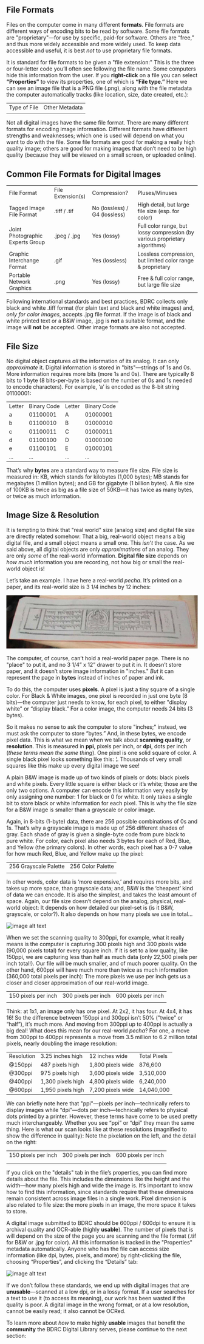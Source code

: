 ﻿
## **File Formats**

Files on the computer come in many different **formats**. File formats are different ways of encoding bits to be read by software. Some file formats are "proprietary"—for use by specific, paid-for software. Others are “free,” and thus more widely accessible and more widely used. To keep data accessible and useful, it is best *not* to use proprietary file formats.

It is standard for file formats to be given a "file extension:" This is the three or four-letter code you’ll often see following the file name. Some computers hide this information from the user. If you **right-click** on a file you can select **“Properties”** to view its properties, one of which is **“File type.”** Here we can see an image file that is a PNG file (.png), along with the file metadata the computer automatically tracks (like location, size, date created, etc.):

<table>
  <tr>
    <td>Type of File</td>
    <td>Other Metadata</td>
  </tr>
  <tr>
    <td></td>
    <td></td>
  </tr>
</table>


Not all digital images have the same file format. There are many different formats for encoding image information. Different formats have different strengths and weaknesses; which one is used will depend on what you want to do with the file. Some file formats are good for making a really high quality image; others are good for making images that don’t need to be high quality (because they will be viewed on a small screen, or uploaded online).

## **Common File Formats for Digital Images**

<table>
  <tr>
    <td>File Format</td>
    <td>File Extension(s)</td>
    <td>Compression?</td>
    <td>Pluses/Minuses</td>
  </tr>
  <tr>
    <td>Tagged Image File Format</td>
    <td>.tiff / .tif</td>
    <td>No (lossless) / G4 (lossless)</td>
    <td>High detail, but large file size (esp. for color)</td>
  </tr>
  <tr>
    <td>Joint Photographic Experts Group</td>
    <td>.jpeg / .jpg</td>
    <td>Yes (lossy)</td>
    <td>Full color range, but lossy compression (by various proprietary algorithms)</td>
  </tr>
  <tr>
    <td>Graphic Interchange Format</td>
    <td>.gif</td>
    <td>Yes (lossless)</td>
    <td>Lossless compression, but limited color range & proprietary</td>
  </tr>
  <tr>
    <td>Portable Network Graphics</td>
    <td>.png</td>
    <td>Yes (lossy)</td>
    <td>Free & full color range, but large file size</td>
  </tr>
</table>


Following international standards and best practices, BDRC collects only black and white .tiff format (for plain text and black and white images) and, *only for color images*, accepts .jpg file format. If the image is of black and white printed text or a B&W image, .jpg is **not** a suitable format, and the image will **not** be accepted. Other image formats are also not accepted.

## **File Size**

No digital object captures *all* the information of its analog. It can only *approximate* it. Digital information is stored in "bits"—strings of 1s and 0s. More information requires more bits (more 1s and 0s). There are typically 8 bits to 1 byte (8 bits-per-byte is based on the number of 0s and 1s needed to encode characters). For example, ‘a’ is encoded as the 8-bit string 01100001:

<table>
  <tr>
    <td>Letter</td>
    <td>Binary Code</td>
    <td>Letter</td>
    <td>Binary Code</td>
  </tr>
  <tr>
    <td>a</td>
    <td>01100001</td>
    <td>A</td>
    <td>01000001</td>
  </tr>
  <tr>
    <td>b</td>
    <td>01100010</td>
    <td>B</td>
    <td>01000010</td>
  </tr>
  <tr>
    <td>c</td>
    <td>01100011</td>
    <td>C</td>
    <td>01000011</td>
  </tr>
  <tr>
    <td>d</td>
    <td>01100100</td>
    <td>D</td>
    <td>01000100</td>
  </tr>
  <tr>
    <td>e</td>
    <td>01100101</td>
    <td>E</td>
    <td>01000101</td>
  </tr>
  <tr>
    <td>...</td>
    <td>...</td>
    <td>...</td>
    <td>...</td>
  </tr>
</table>


That’s why **bytes** are a standard way to measure file size. File size is measured in: KB, which stands for kilobytes (1,000 bytes); MB stands for megabytes (1 million bytes); and GB for gigabyte (1 billion bytes). A file size of 100KB is twice as big as a file size of 50KB—it has twice as many bytes, or twice as much information.

## **Image Size & Resolution**

It is tempting to think that "real world" size (analog size) and digital file size are directly related somehow: That a big, real-world object means a big digital file, and a small object means a small one. This *isn’t* the case. As we said above, all digital objects are only *approximations* of an analog. They are only *some* of the real-world information. **Digital file size** depends on *how much* information you are recording, not how big or small the real-world object is!

Let’s take an example. I have here a real-world *pecha*. It’s printed on a paper, and its real-world size is 3 1/4 inches by 12 inches:

![image alt text](../img/image_0.jpg)

The computer, of course, can’t hold a real-world paper page. There is no "place" to put it, and no 3 1/4” x 12” drawer to put it in. It doesn’t store paper, and it doesn’t store image information in "inches." *But* it can represent the page in **bytes** instead of inches of paper and ink.

To do this, the computer uses **pixels**. A pixel is just a tiny square of a single color. For Black & White images, one pixel is recorded in just one byte (8 bits)—the computer just needs to know, for each pixel, to either "display white" or “display black.” For a color image, the computer needs 24 bits (3 bytes).

So it makes no sense to ask the computer to store "inches;" instead, we must ask the computer to store “bytes.” And, in these bytes, we encode pixel data. This is what we mean when we talk about **scanning quality**, or **resolution**. This is measured in **ppi**, pixels per inch, or **dpi**, dots per inch (*these terms mean the same thing*). One pixel is one solid square of color. A single black pixel looks something like this: ¦. Thousands of very small squares like this make up every digital image we see!

A plain B&W image is made up of two kinds of pixels or dots: black pixels and white pixels. Every little square is either black or it’s white; those are the only two options. A computer can encode this information very easily by only assigning one number: 1 for black or 0 for white. It only takes a single bit to store black or white information for each pixel. This is why the file size for a B&W image is smaller than a grayscale or color image.

Again, in 8-bits (1-byte) data, there are 256 possible combinations of 0s and 1s. That’s why a grayscale image is made up of 256 different shades of gray. Each shade of gray is given a single-byte code from pure black to pure white. For color, each pixel also needs 3 bytes for each of Red, Blue, and Yellow (the primary colors). In other words, each pixel has a 0-7 value for how much Red, Blue, and Yellow make up the pixel:

<table>
  <tr>
    <td>256 Grayscale Palette</td>
    <td>256 Color Palette</td>
  </tr>
  <tr>
    <td></td>
    <td></td>
  </tr>
</table>


In other words, color data is ‘more expensive,’ and requires more bits, and takes up more space, than grayscale data; and, B&W is the ‘cheapest’ kind of data we can encode. It is also the simplest, and takes the least amount of space. Again, our file size doesn’t depend on the analog, physical, real-world object: It depends on how detailed our pixel-set is (is it B&W, grayscale, or color?). It also depends on how many pixels we use in total...

![image alt text](image_1.png)

When we set the scanning quality to 300ppi, for example, what it really means is the computer is capturing 300 pixels high and 300 pixels wide (90,000 pixels total) for every square inch. If it is set to a low quality, like 150ppi, we are capturing less than half as much data (only 22,500 pixels per inch total!). Our file will be much smaller, and of much poorer quality. On the other hand, 600ppi will have much more than twice as much information (360,000 total pixels per inch): The more pixels we use per inch gets us a closer and closer approximation of our real-world image.

<table>
  <tr>
    <td>150 pixels per inch</td>
    <td>300 pixels per inch</td>
    <td>600 pixels per inch</td>
  </tr>
  <tr>
    <td></td>
    <td></td>
    <td></td>
  </tr>
</table>


Think: at 1x1, an image only has one pixel. At 2x2, it has four. At 4x4, it has 16! So the difference between 150ppi and 300ppi isn’t 50% ("twice" or “half”), it’s much more. And moving from 300ppi up to 400ppi is actually a big deal! What does this mean for our real-world *pecha*? For one, a move from 300ppi to 400ppi represents a move from 3.5 million to 6.2 million total pixels, nearly doubling the image resolution:

<table>
  <tr>
    <td>Resolution</td>
    <td>3.25 inches high</td>
    <td>12 inches wide</td>
    <td>Total Pixels</td>
  </tr>
  <tr>
    <td>@150ppi</td>
    <td>487 pixels high</td>
    <td>1,800 pixels wide</td>
    <td>876,600</td>
  </tr>
  <tr>
    <td>@300ppi</td>
    <td>975 pixels high</td>
    <td>3,600 pixels wide</td>
    <td>3,510,000</td>
  </tr>
  <tr>
    <td>@400ppi</td>
    <td>1,300 pixels high</td>
    <td>4,800 pixels wide</td>
    <td>6,240,000</td>
  </tr>
  <tr>
    <td>@600ppi</td>
    <td>1,950 pixels high</td>
    <td>7,200 pixels wide</td>
    <td>14,040,000</td>
  </tr>
</table>


We can briefly note here that "ppi"—pixels per inch—technically refers to display images while “dpi”—dots per inch—technically refers to physical dots printed by a printer. However, these terms have come to be used pretty much interchangeably. Whether you see “ppi” or “dpi” they mean the same thing. Here is what our scan looks like at these resolutions (magnified to show the difference in quality): Note the pixelation on the left, and the detail on the right:

<table>
  <tr>
    <td>150 pixels per inch</td>
    <td>300 pixels per inch</td>
    <td>600 pixels per inch</td>
  </tr>
  <tr>
    <td></td>
    <td></td>
    <td></td>
  </tr>
  <tr>
    <td></td>
    <td></td>
    <td></td>
  </tr>
</table>


If you click on the "details" tab in the file’s properties, you can find more details about the file. This includes the dimensions like the height and the width—how many pixels high and wide the image is. It’s important to know how to find this information, since standards require that these dimensions remain consistent across image files in a single work. Pixel dimension is also related to file size: the more pixels in an image, the more space it takes to store.

A digital image submitted to BDRC should be 600ppi / 600dpi to ensure it is archival quality and OCR-able (highly **usable**). The number of pixels that is will depend on the size of the page you are scanning and the file format (.tif for B&W or .jpg for color). All this information is tracked in the "Properties" metadata automatically. Anyone who has the file can access size information (like dpi, bytes, pixels, and more) by right-clicking the file, choosing “Properties”, and clicking the “Details” tab:

![image alt text](image_2.png)

If we don’t follow these standards, we end up with digital images that are **unusable**—scanned at a low dpi, or in a lossy format. If a user searches for a text to use it (to access its meaning), our work has been wasted if the quality is poor. A digital image in the wrong format, or at a low resolution, cannot be easily read; it also cannot be OCRed.

To learn more about *how* to make highly **usable** images that benefit the **community** the BDRC Digital Library serves, please continue to the next section:

